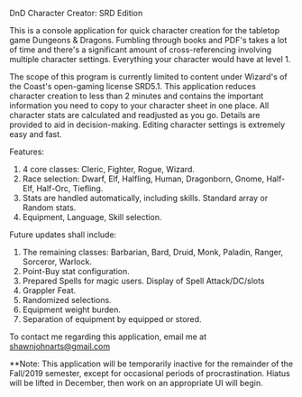 DnD Character Creator: SRD Edition

This is a console application for quick character creation for the tabletop game Dungeons & Dragons. 
Fumbling through books and PDF's takes a lot of time and there's a significant amount of cross-referencing involving multiple character settings.
Everything your character would have at level 1.

The scope of this program is currently limited to content under Wizard's of the Coast's open-gaming license SRD5.1.
This application reduces character creation to less than 2 minutes and contains the important information you need to copy to your character sheet in one place.
All character stats are calculated and readjusted as you go. Details are provided to aid in decision-making.
Editing character settings is extremely easy and fast.

Features:
1. 4 core classes: Cleric, Fighter, Rogue, Wizard.
2. Race selection: Dwarf, Elf, Halfling, Human, Dragonborn, Gnome, Half-Elf, Half-Orc, Tiefling.
3. Stats are handled automatically, including skills. Standard array or Random stats.
4. Equipment, Language, Skill selection.

Future updates shall include:
1. The remaining classes: Barbarian, Bard, Druid, Monk, Paladin, Ranger, Sorceror, Warlock.
2. Point-Buy stat configuration.
3. Prepared Spells for magic users. Display of Spell Attack/DC/slots
4. Grappler Feat.
5. Randomized selections.
6. Equipment weight burden.
7. Separation of equipment by equipped or stored.

To contact me regarding this application, email me at shawnjohnarts@gmail.com

**Note: This application will be temporarily inactive for the remainder of the Fall/2019 semester, except for occasional periods of procrastination. Hiatus will be lifted in December, then work on an appropriate UI will begin.
